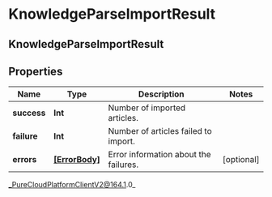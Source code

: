 # KnowledgeParseImportResult

## KnowledgeParseImportResult

## Properties

|Name | Type | Description | Notes|
|------------ | ------------- | ------------- | -------------|
| **success** | **Int** | Number of imported articles. | |
| **failure** | **Int** | Number of articles failed to import. | |
| **errors** | [**[ErrorBody]**]([ErrorBody]) | Error information about the failures. | [optional] |



_PureCloudPlatformClientV2@164.1.0_
